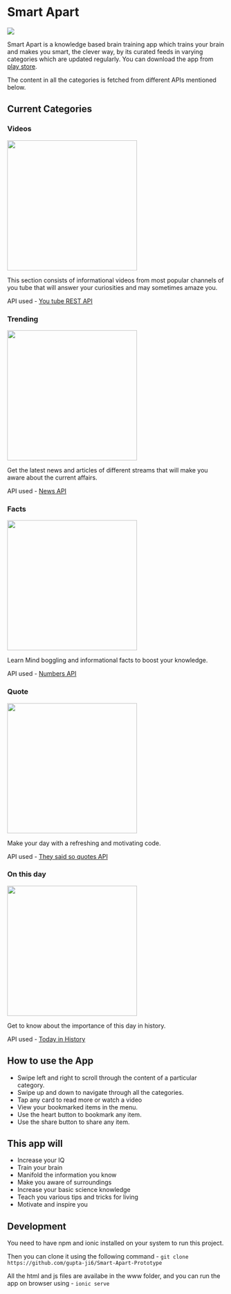 # Smart Apart 
<img src="https://drive.google.com/uc?id=1adAZPERYdybmTrN4DYOu9ZZWP_H5P_g0" >

Smart Apart is a knowledge based brain training app which trains your brain and makes you smart, the clever way, by its curated feeds in varying categories which are updated regularly. You can download the app from [play store](https://play.google.com/store/apps/details?id=com.smartapart.technetium).

The content in all the categories is fetched from different APIs mentioned below.

## Current Categories

### Videos
<img src="https://drive.google.com/uc?id=1nSFFmmu9ZjcX1Ve3LfWosGMnTQ74VtXh" height="300"/><br>

This section consists of informational videos from most popular channels of you tube that will answer your curiosities and may sometimes amaze you.

API used - [You tube REST API](https://developers.google.com/youtube/v3/)

### Trending
<img src="https://drive.google.com/uc?id=1NWPC80Mdsq64rPAQonIEMiagCK3-erXD" height=300px><br>

Get the latest news and articles of different streams that will make you aware about the current affairs.

API used - [News API](https://newsapi.org/)

### Facts
<img src="https://drive.google.com/uc?id=1RirFU4qrWSi6ehx7DmR9OYM3yVG1VVlv" height=300px><br>

Learn Mind boggling and informational facts to boost your knowledge.

API used - [Numbers API](http://numbersapi.com/)

### Quote
<img src="https://drive.google.com/uc?id=1YSx_q04QTXMwJISIVZW5WEO6RgOg_XaM" height=300px><br>

Make your day with a refreshing and motivating code.

API used - [They said so quotes API](https://quotes.rest/)

### On this day
<img src="https://drive.google.com/uc?id=1GPJLlTL4zaP1EqXc6zAope6E1vc38olh" height=300px><br>

Get to know about the importance of this day in history.

API used - [Today in History](http://history.muffinlabs.com/)


## How to use the App

*  Swipe left and right to scroll through the content of a particular category.
* Swipe up and down to navigate through all the categories.
* Tap any card to read more or watch a video 
* View your bookmarked items in the menu.
* Use the heart button to bookmark any item.
* Use the share button to share any item.

## This app will 

* Increase your IQ
* Train your brain
* Manifold the information you know
* Make you aware of surroundings
* Increase your basic science knowledge
* Teach you various tips and tricks for living 
* Motivate and inspire you

## Development
You need to have npm and ionic installed on your system to run this project.

Then you can clone it using the following command -
`git clone https://github.com/gupta-ji6/Smart-Apart-Prototype`

All the html and js files are availabe in the www folder, and you can run the app on browser using -
`ionic serve`


